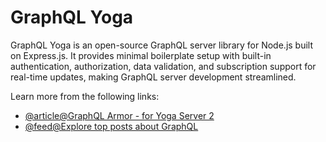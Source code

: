 # GraphQL Yoga

GraphQL Yoga is an open-source GraphQL server library for Node.js built on Express.js. It provides minimal boilerplate setup with built-in authentication, authorization, data validation, and subscription support for real-time updates, making GraphQL server development streamlined.

Learn more from the following links:

- [@article@GraphQL Armor - for Yoga Server 2](https://the-guild.dev/blog/improved-security-with-graphql-armor-support-for-yoga-server-2)
- [@feed@Explore top posts about GraphQL](https://app.daily.dev/tags/graphql?ref=roadmapsh)
